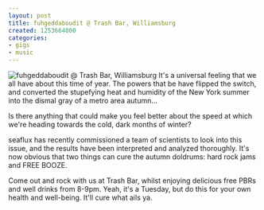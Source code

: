 ```yaml
---
layout: post
title: fuhgeddaboudit @ Trash Bar, Williamsburg
created: 1253664000
categories: 
- gigs
- music
---
```

![fuhgeddaboudit @ Trash Bar, Williamsburg](http://files.bubblehouse.org.s3.amazonaws.com/flyers/2009-09-22_flyer_lowres.jpg)
It's a universal feeling that we all have about this time of year. The powers that be have flipped the switch, and converted the stupefying heat and humidity of the New York summer into the dismal gray of a metro area autumn...

Is there anything that could make you feel better about the speed at which we're heading towards the cold, dark months of winter?

seaflux has recently commissioned a team of scientists to look into this issue, and the results have been interpreted and analyzed thoroughly. It's now obvious that two things can cure the autumn doldrums: hard rock jams and FREE BOOZE.

Come out and rock with us at Trash Bar, whilst enjoying delicious free PBRs and well drinks from 8-9pm. Yeah, it's a Tuesday, but do this for your own health and well-being. It'll cure what ails ya.

